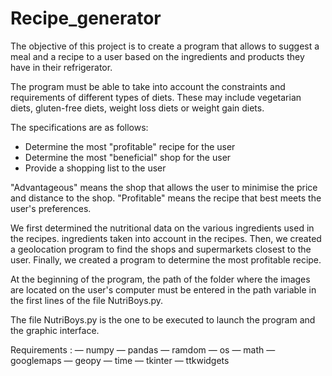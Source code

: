 # Recipe_generator


The objective of this project is to create a program that allows to suggest a meal and a recipe to a user based on the ingredients and products they have in their refrigerator. 

The program must be able to take into account the constraints and requirements of different types of diets. These may include vegetarian diets, gluten-free diets, weight loss diets or weight gain diets.


The specifications are as follows:
- Determine the most "profitable" recipe for the user
- Determine the most "beneficial" shop for the user
- Provide a shopping list to the user

"Advantageous" means the shop that allows the user to minimise the price and distance to the shop. 
"Profitable" means the recipe that best meets the user's preferences. 

We first determined the nutritional data on the various ingredients used in the recipes. ingredients taken into account in the recipes.
Then, we created a geolocation program to find the shops and supermarkets closest to the user.
Finally, we created a program to determine the most profitable recipe.



At the beginning of the program, the path of the folder where the images are located on the user's computer must be entered in the path variable in the first lines of the file NutriBoys.py.

The file NutriBoys.py is the one to be executed to launch the program and the graphic interface.

Requirements : 
— numpy
— pandas
— ramdom
— os
— math
— googlemaps
— geopy
— time
— tkinter
— ttkwidgets
